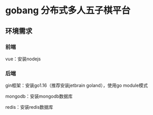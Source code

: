 # gobang 分布式多人五子棋平台

## 环境需求

### 前端

vue：安装nodejs

### 后端

gin框架：安装go1.16（推荐安装jetbrain goland），使用go module模式

mongodb：安装mongodb数据库

redis：安装redis数据库
